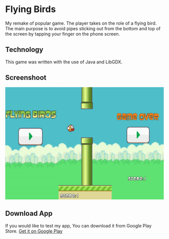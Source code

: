 # Flying Birds

My remake of popular game. 
The player takes on the role of a flying bird. The main purpose is to avoid pipes sticking out from the bottom and top of the screen by tapping your finger on the phone screen.


## Technology 
This game was written with the use of Java and LibGDX. 

## Screenshoot
![Screenshoot](/flying.png)

## Download App
If you would like to test my app, You can download it from Google Play Store.
[Get it on Google Play](https://play.google.com/store/apps/details?id=eu.wanielista.flyingbirds)
